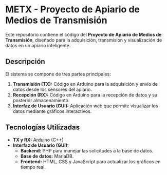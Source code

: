 # METX - Proyecto de Apiario de Medios de Transmisión

Este repositorio contiene el código del **Proyecto de Apiario de Medios de Transmisión**, diseñado para la adquisición, transmisión y visualización de datos en un apiario inteligente.

## Descripción

El sistema se compone de tres partes principales:

1. **Transmisión (TX):** Código en Arduino para la adquisición y envío de datos desde los sensores del apiario.
2. **Recepción (RX):** Código en Arduino para la recepción de datos y su posterior almacenamiento.
3. **Interfaz de Usuario (GUI):** Aplicación web que permite visualizar los datos mediante gráficos interactivos.

## Tecnologías Utilizadas

- **TX y RX:** Arduino (C++)
- **Interfaz de Usuario (GUI):**
  - **Backend:** PHP para manejar las solicitudes a la base de datos.
  - **Base de datos:** MariaDB.
  - **Frontend:** HTML, CSS y JavaScript para actualizar los gráficos en tiempo real.
